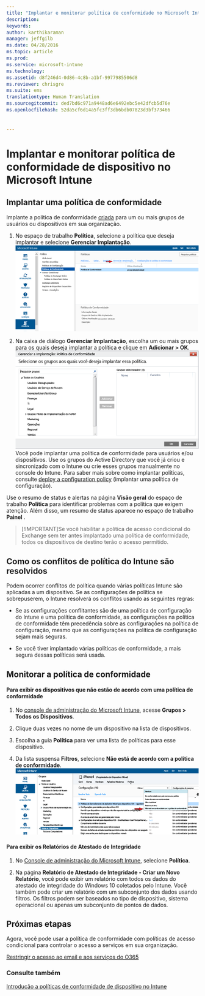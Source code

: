 ```yaml
---
title: "Implantar e monitorar política de conformidade no Microsoft Intune | Microsoft Intune"
description: 
keywords: 
author: karthikaraman
manager: jeffgilb
ms.date: 04/28/2016
ms.topic: article
ms.prod: 
ms.service: microsoft-intune
ms.technology: 
ms.assetid: d8f246d4-0d86-4c8b-a1bf-9977985506d8
ms.reviewer: chrisgre
ms.suite: ems
translationtype: Human Translation
ms.sourcegitcommit: ded7bd6c971a9448ad6e6492ebc5e42dfcb5d76e
ms.openlocfilehash: 52da5cf6d14a5fc3ff3db6bdb07823d3bf373466


---
```


# Implantar e monitorar política de conformidade de dispositivo no Microsoft Intune
## Implantar uma política de conformidade
Implante a política de conformidade [criada](create-a-device-compliance-policy-in-microsoft-intune.md) para um ou mais grupos de usuários ou dispositivos em sua organização.

1.  No espaço de trabalho **Política**, selecione a política que deseja implantar e selecione **Gerenciar Implantação**.
![Captura de tela da página de política de conformidade, mostrando a opção de menu Gerenciar Implantação na parte superior](./media/intune-sa-3c-deploy-compliance-policy2.png)

2.  Na caixa de diálogo **Gerenciar Implantação**, escolha um ou mais grupos para os quais deseja implantar a política e clique em **Adicionar > OK**.
![Captura de tela da caixa de diálogo Gerenciar implantação](./media/intune-sa-3d-deploy-compliance-policy3-Manage.png) Você pode implantar uma política de conformidade para usuários e/ou dispositivos. Use os grupos do Active Directory que você já criou e sincronizado com o Intune ou crie esses grupos manualmente no console do Intune. Para saber mais sobre como implantar políticas, consulte [deploy a configuration policy](manage-settings-and-features-on-your-devices-with-microsoft-intune-policies.md) (implantar uma política de configuração).

Use o resumo de status e alertas na página **Visão geral** do espaço de trabalho **Política** para identificar problemas com a política que exigem atenção. Além disso, um resumo de status aparece no espaço de trabalho **Painel** .

> [!IMPORTANT]Se você habilitar a política de acesso condicional do Exchange sem ter antes implantado uma política de conformidade, todos os dispositivos de destino terão o acesso permitido.

## Como os conflitos de política do Intune são resolvidos
Podem ocorrer conflitos de política quando várias políticas Intune são aplicadas a um dispositivo. Se as configurações de política se sobrepuserem, o Intune resolverá os conflitos usando as seguintes regras:

-   Se as configurações conflitantes são de uma política de configuração do Intune e uma política de conformidade, as configurações na política de conformidade têm precedência sobre as configurações na política de configuração, mesmo que as configurações na política de configuração sejam mais seguras.

-   Se você tiver implantado várias políticas de conformidade, a mais segura dessas políticas será usada.

## Monitorar a política de conformidade

#### Para exibir os dispositivos que não estão de acordo com uma política de conformidade

1.  No [console de administração do Microsoft Intune](https://manage.microsoft.com), acesse **Grupos > Todos os Dispositivos**.

2.  Clique duas vezes no nome de um dispositivo na lista de dispositivos.

3.  Escolha a guia **Política** para ver uma lista de políticas para esse dispositivo.

4.  Da lista suspensa **Filtros**, selecione **Não está de acordo com a política de conformidade**.
![Captura de tela mostrando a lista de opções na lista de filtros](./media/intune-sa-3e-view-device-noncompliance.png)

#### Para exibir os Relatórios de Atestado de Integridade

1.  No [Console de administração do Microsoft Intune](https://manage.microsoft.com), selecione **Política**.

2.  Na página **Relatório de Atestado de Integridade - Criar um Novo Relatório**, você pode exibir um relatório com todos os dados do atestado de integridade do Windows 10 coletados pelo Intune. Você também pode criar um relatório com um subconjunto dos dados usando filtros. Os filtros podem ser baseados no tipo de dispositivo, sistema operacional ou apenas um subconjunto de pontos de dados.


## Próximas etapas
Agora, você pode usar a política de conformidade com políticas de acesso condicional para controlar o acesso a serviços em sua organização.

[Restringir o acesso ao email e aos serviços do O365](restrict-access-to-email-and-o365-services-with-microsoft-intune.md)


### Consulte também
[Introdução a políticas de conformidade de dispositivo no Intune](introduction-to-device-compliance-policies-in-microsoft-intune.md)



<!--HONumber=Jun16_HO4-->


